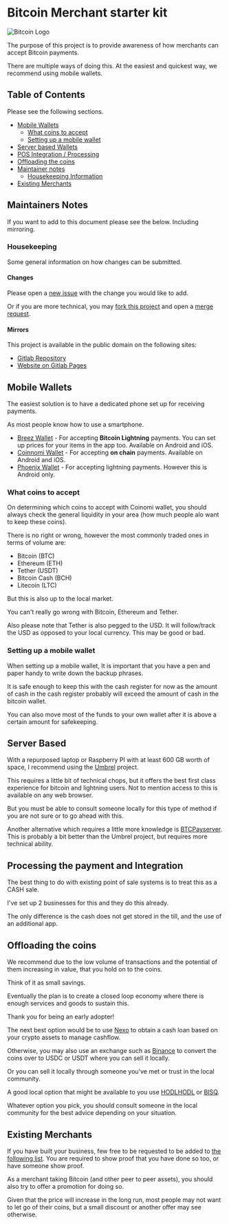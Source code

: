 # Bitcoin Merchant starter kit
![Bitcoin Logo](https://gitlab.com/nolim1t/bitcoin-merchant-starter-kit/-/raw/master/bitcoin-small.png)

The purpose of this project is to provide awareness of how merchants can accept Bitcoin payments.

There are multiple ways of doing this. At the easiest and quickest way, we recommend using mobile wallets.

## Table of Contents

Please see the following sections.

* [Mobile Wallets](#mobile-wallets)
    * [What coins to accept](#what-coins-to-accept)
    * [Setting up a mobile wallet](#setting-up-a-mobile-wallet)
* [Server based Wallets](#server-based)
* [POS Integration / Processing](#processing-the-payment-and-integration)
* [Offloading the coins](#offloading-the-coins)
* [Maintainer notes](#maintainers-notes)
    * [Housekeeping Information](#housekeeping)
* [Existing Merchants](#existing-merchants)

## Maintainers Notes

If you want to add to this document please see the below. Including mirroring.

### Housekeeping

Some general information on how changes can be submitted.

#### Changes

Please open a [new issue](https://gitlab.com/nolim1t/bitcoin-merchant-starter-kit/-/issues/new) with the change you would like to add.

Or if you are more technical, you may [fork this project](https://gitlab.com/nolim1t/bitcoin-merchant-starter-kit/-/forks/new) and open a [merge request](https://gitlab.com/nolim1t/bitcoin-merchant-starter-kit/-/merge_requests/new).

#### Mirrors

This project is available in the public domain on the following sites:

* [Gitlab Repository](https://gitlab.com/nolim1t/bitcoin-merchant-starter-kit)
* [Website on Gitlab Pages](https://nolim1t.gitlab.io/bitcoin-merchant-starter-kit/)

## Mobile Wallets

The easiest solution is to have a dedicated phone set up for receiving payments.

As most people know how to use a smartphone.

* [Breez Wallet](https://breez.technology/) - For accepting **Bitcoin Lightning** payments. You can set up prices for your items in the app too. Available on Android and iOS.
* [Coinnomi Wallet](https://www.coinomi.com/en/) - For accepting **on chain** payments. Available on Android and iOS.
* [Phoenix Wallet](https://phoenix.acinq.co/) - For accepting lightning payments. However this is Android only. 

### What coins to accept

On determining which coins to accept with Coinomi wallet, you should always check the general liquidity in your area (how much people alo want to keep these coins).

There is no right or wrong, however the most commonly traded ones in terms of volume are:

* Bitcoin (BTC)
* Ethereum (ETH)
* Tether (USDT)
* Bitcoin Cash (BCH)
* Litecoin (LTC)

But this is also up to the local market. 

You can't really go wrong with Bitcoin, Ethereum and Tether. 

Also please note that Tether is also pegged to the USD. It will follow/track the USD as opposed to your local currency. This may be good or bad.

### Setting up a mobile wallet

When setting up a mobile wallet, It is important that you have a pen and paper handy to write down the backup phrases.

It is safe enough to keep this with the cash register for now as the amount of cash in the cash register probably will exceed the amount of cash in the bitcoin wallet.

You can also move most of the funds to your own wallet after it is above a certain amount for safekeeping.

## Server Based

With a repurposed laptop or Raspberry PI with at least 600 GB worth of space, I recommend using the [Umbrel](https://getumbrel.com) project.

This requires a little bit of technical chops, but it offers the best first class experience for bitcoin and lightning users. Not to mention access to this is available on any web browser.

But you must be able to consult someone locally for this type of method if you are not sure or to go ahead with this.

Another alternative which requires a little more knowledge is [BTCPayserver](https://btcpayserver.org/). This is probably a bit better than the Umbrel project, but requires more technical ability.

## Processing the payment and Integration

The best thing to do with existing point of sale systems is to treat this as a CASH sale.

I've set up 2 businesses for this and they do this already. 

The only difference is the cash does not get stored in the till, and the use of an additional app.

## Offloading the coins

We recommend due to the low volume of transactions and the potential of them increasing in value, that you hold on to the coins.

Think of it as small savings.

Eventually the plan is to create a closed loop economy where there is enough services and goods to sustain this.

Thank you for being an early adopter!

The next best option would be to use [Nexo](https://nexo.io) to obtain a cash loan based on your crypto assets to manage cashflow.

Otherwise, you may also use an exchange such as [Binance](https://binance.com/) to convert the coins over to USDC or USDT where you can sell it locally.

Or you can sell it locally through someone you've met or trust in the local community.

A good local option that might be available to you use [HODLHODL](https://hodlhodl.com/join/LTZA) or [BISQ](http://bisq.network/).

Whatever option you pick, you should consult someone in the local community for the best advice depending on your situation.

## Existing Merchants

If you have built your business, few free to be requested to be added to [the following list](https://gitlab.com/nolim1t/bitcoin-merchants). You are required to show proof that you have done so too, or have someone show proof.

As a merchant taking Bitcoin (and other peer to peer assets), you should also try to offer a promotion for doing so. 

Given that the price will increase in the long run, most people may not want to let go of their coins, but a small discount or another offer may see otherwise.


